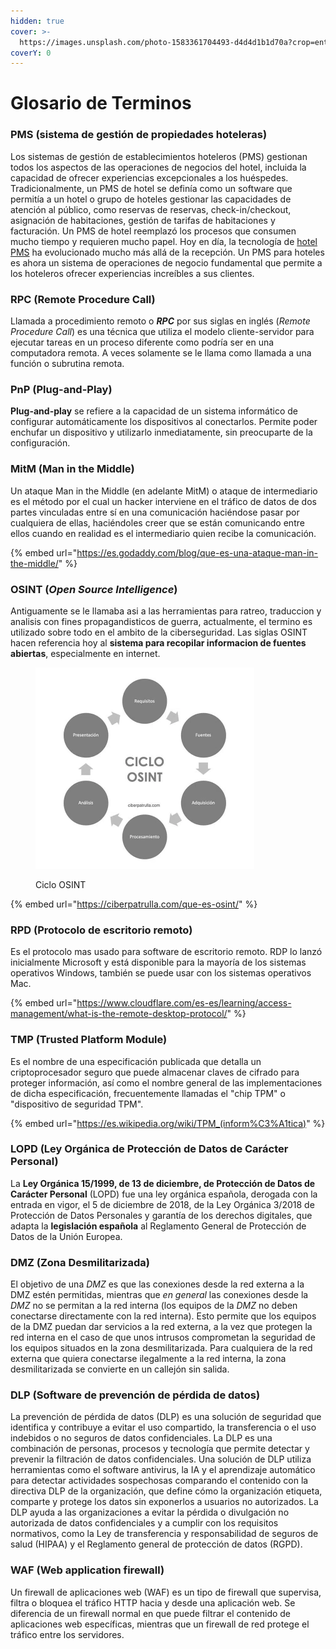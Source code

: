 ```yaml
---
hidden: true
cover: >-
  https://images.unsplash.com/photo-1583361704493-d4d4d1b1d70a?crop=entropy&cs=srgb&fm=jpg&ixid=M3wxOTcwMjR8MHwxfHNlYXJjaHwxfHxkaWNjaW9uYXJpb3xlbnwwfHx8fDE2ODQyNDIyOTh8MA&ixlib=rb-4.0.3&q=85
coverY: 0
---
```


# Glosario de Terminos

### PMS (sistema de gestión de propiedades hoteleras)

Los sistemas de gestión de establecimientos hoteleros (PMS) gestionan todos los aspectos de las operaciones de negocios del hotel, incluida la capacidad de ofrecer experiencias excepcionales a los huéspedes. Tradicionalmente, un PMS de hotel se definía como un software que permitía a un hotel o grupo de hoteles gestionar las capacidades de atención al público, como reservas de reservas, check-in/checkout, asignación de habitaciones, gestión de tarifas de habitaciones y facturación. Un PMS de hotel reemplazó los procesos que consumen mucho tiempo y requieren mucho papel. Hoy en día, la tecnología de [hotel PMS](https://www.oracle.com/es/industries/hospitality/hotel-property-management/hotel-pms-software/) ha evolucionado mucho más allá de la recepción. Un PMS para hoteles es ahora un sistema de operaciones de negocio fundamental que permite a los hoteleros ofrecer experiencias increíbles a sus clientes.

### RPC (Remote Procedure Call)

Llamada a procedimiento remoto o _**RPC**_ por sus siglas en inglés (_Remote Procedure Call_) es una técnica que utiliza el modelo cliente-servidor para ejecutar tareas en un proceso diferente como podría ser en una computadora remota. A veces solamente se le llama como llamada a una función o subrutina remota.

### PnP (Plug-and-Play)

**Plug-and-play** se refiere a la capacidad de un sistema informático de configurar automáticamente los dispositivos al conectarlos. Permite poder enchufar un dispositivo y utilizarlo inmediatamente, sin preocuparte de la configuración.

### MitM (Man in the Middle)

Un ataque Man in the Middle (en adelante MitM) o ataque de intermediario es el método por el cual un hacker interviene en el tráfico de datos de dos partes vinculadas entre sí en una comunicación haciéndose pasar por cualquiera de ellas, haciéndoles creer que se están comunicando entre ellos cuando en realidad es el intermediario quien recibe la comunicación.

{% embed url="https://es.godaddy.com/blog/que-es-una-ataque-man-in-the-middle/" %}

### OSINT (_Open Source Intelligence_)

Antiguamente se le llamaba asi a las herramientas para ratreo, traduccion y analisis con fines propagandisticos de guerra, actualmente, el termino es utilizado sobre todo en el ambito de la ciberseguridad. Las siglas OSINT hacen referencia hoy al **sistema para recopilar informacion de fuentes abiertas**, especialmente en internet.

<figure><img src="../.gitbook/assets/image (4) (1) (1) (1) (1) (1) (1) (1) (1).png" alt="" width="350"><figcaption><p>Ciclo OSINT</p></figcaption></figure>

{% embed url="https://ciberpatrulla.com/que-es-osint/" %}

### RPD (Protocolo de escritorio remoto)

Es el protocolo mas usado para software de escritorio remoto. RDP lo lanzó inicialmente Microsoft y está disponible para la mayoría de los sistemas operativos Windows, también se puede usar con los sistemas operativos Mac.

{% embed url="https://www.cloudflare.com/es-es/learning/access-management/what-is-the-remote-desktop-protocol/" %}

### TMP (**Trusted Platform Module**)

Es el nombre de una especificación publicada que detalla un criptoprocesador seguro que puede almacenar claves de cifrado para proteger información, así como el nombre general de las implementaciones de dicha especificación, frecuentemente llamadas el "chip TPM" o "dispositivo de seguridad TPM".

{% embed url="https://es.wikipedia.org/wiki/TPM_(inform%C3%A1tica)" %}

### LOPD (Ley Orgánica de Protección de Datos de Carácter Personal)

La **Ley Orgánica 15/1999, de 13 de diciembre, de Protección de Datos de Carácter Personal** (LOPD) fue una ley orgánica española, derogada con la entrada en vigor, el 5 de diciembre de 2018, de la Ley Orgánica 3/2018 de Protección de Datos Personales y garantía de los derechos digitales, que adapta la **legislación española** al Reglamento General de Protección de Datos de la Unión Europea.

### DMZ (Zona Desmilitarizada)

El objetivo de una _DMZ_ es que las conexiones desde la red externa a la DMZ estén permitidas, mientras que _en general_ las conexiones desde la _DMZ_ no se permitan a la red interna (los equipos de la _DMZ_ no deben conectarse directamente con la red interna). Esto permite que los equipos de la DMZ puedan dar servicios a la red externa, a la vez que protegen la red interna en el caso de que unos intrusos comprometan la seguridad de los equipos situados en la zona desmilitarizada. Para cualquiera de la red externa que quiera conectarse ilegalmente a la red interna, la zona desmilitarizada se convierte en un callejón sin salida.

### DLP (Software de prevención de pérdida de datos)

La prevención de pérdida de datos (DLP) es una solución de seguridad que identifica y contribuye a evitar el uso compartido, la transferencia o el uso indebidos o no seguros de datos confidenciales. La DLP es una combinación de personas, procesos y tecnología que permite detectar y prevenir la filtración de datos confidenciales. Una solución de DLP utiliza herramientas como el software antivirus, la IA y el aprendizaje automático para detectar actividades sospechosas comparando el contenido con la directiva DLP de la organización, que define cómo la organización etiqueta, comparte y protege los datos sin exponerlos a usuarios no autorizados. La DLP ayuda a las organizaciones a evitar la pérdida o divulgación no autorizada de datos confidenciales y a cumplir con los requisitos normativos, como la Ley de transferencia y responsabilidad de seguros de salud (HIPAA) y el Reglamento general de protección de datos (RGPD).

### WAF (Web application firewall)

Un firewall de aplicaciones web (WAF) es un tipo de firewall que supervisa, filtra o bloquea el tráfico HTTP hacia y desde una aplicación web. Se diferencia de un firewall normal en que puede filtrar el contenido de aplicaciones web específicas, mientras que un firewall de red protege el tráfico entre los servidores.
